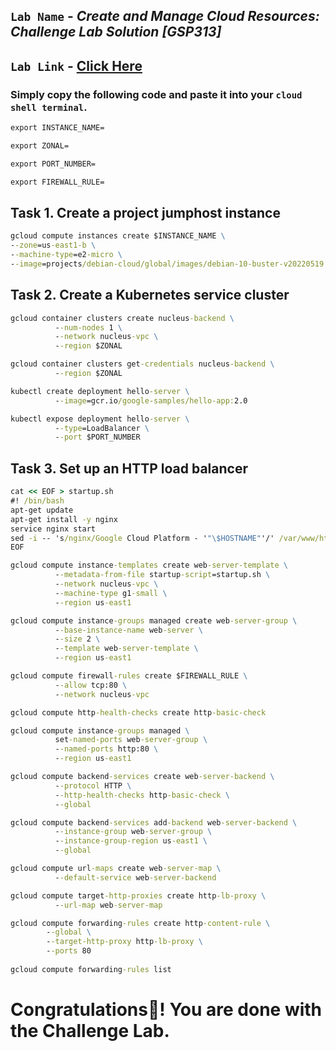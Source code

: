 ## `Lab Name` - *Create and Manage Cloud Resources: Challenge Lab Solution [GSP313]*
## `Lab Link` - [Click Here](https://www.cloudskillsboost.google/focuses/10258?parent=catalog)


### Simply copy the following code and paste it into your `cloud shell terminal`.

```cmd
export INSTANCE_NAME=
```
```cmd
export ZONAL=
```
```cmd
export PORT_NUMBER=
```
```cmd
export FIREWALL_RULE=
```

## Task 1. Create a project jumphost instance

```cmd
gcloud compute instances create $INSTANCE_NAME \
--zone=us-east1-b \
--machine-type=e2-micro \
--image=projects/debian-cloud/global/images/debian-10-buster-v20220519
```

## Task 2. Create a Kubernetes service cluster

```cmd
gcloud container clusters create nucleus-backend \
          --num-nodes 1 \
          --network nucleus-vpc \
          --region $ZONAL

gcloud container clusters get-credentials nucleus-backend \
          --region $ZONAL

kubectl create deployment hello-server \
          --image=gcr.io/google-samples/hello-app:2.0

kubectl expose deployment hello-server \
          --type=LoadBalancer \
          --port $PORT_NUMBER
```

## Task 3. Set up an HTTP load balancer

```cmd
cat << EOF > startup.sh
#! /bin/bash
apt-get update
apt-get install -y nginx
service nginx start
sed -i -- 's/nginx/Google Cloud Platform - '"\$HOSTNAME"'/' /var/www/html/index.nginx-debian.html
EOF
```

```cmd
gcloud compute instance-templates create web-server-template \
          --metadata-from-file startup-script=startup.sh \
          --network nucleus-vpc \
          --machine-type g1-small \
          --region us-east1

gcloud compute instance-groups managed create web-server-group \
          --base-instance-name web-server \
          --size 2 \
          --template web-server-template \
          --region us-east1

gcloud compute firewall-rules create $FIREWALL_RULE \
          --allow tcp:80 \
          --network nucleus-vpc

gcloud compute http-health-checks create http-basic-check

gcloud compute instance-groups managed \
          set-named-ports web-server-group \
          --named-ports http:80 \
          --region us-east1

gcloud compute backend-services create web-server-backend \
          --protocol HTTP \
          --http-health-checks http-basic-check \
          --global

gcloud compute backend-services add-backend web-server-backend \
          --instance-group web-server-group \
          --instance-group-region us-east1 \
          --global

gcloud compute url-maps create web-server-map \
          --default-service web-server-backend

gcloud compute target-http-proxies create http-lb-proxy \
          --url-map web-server-map

gcloud compute forwarding-rules create http-content-rule \
        --global \
        --target-http-proxy http-lb-proxy \
        --ports 80
        
gcloud compute forwarding-rules list
```

# Congratulations🎉! You are done with the Challenge Lab.
